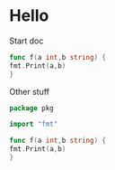 # Hello

Start doc

```go
func f(a int,b string) {
fmt.Print(a,b)
}
```

Other stuff

```go
package pkg

import "fmt"

func f(a int,b string) {
fmt.Print(a,b)
}
```

